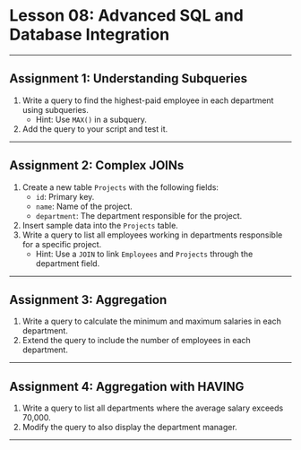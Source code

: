 # **Lesson 08: Advanced SQL and Database Integration**

---

## **Assignment 1: Understanding Subqueries**
1. Write a query to find the highest-paid employee in each department using subqueries.
   - Hint: Use `MAX()` in a subquery.
2. Add the query to your script and test it.

---

## **Assignment 2: Complex JOINs**
1. Create a new table `Projects` with the following fields:
   - `id`: Primary key.
   - `name`: Name of the project.
   - `department`: The department responsible for the project.
2. Insert sample data into the `Projects` table.
3. Write a query to list all employees working in departments responsible for a specific project.
   - Hint: Use a `JOIN` to link `Employees` and `Projects` through the department field.

---

## **Assignment 3: Aggregation**
1. Write a query to calculate the minimum and maximum salaries in each department.
2. Extend the query to include the number of employees in each department.

---

## **Assignment 4: Aggregation with HAVING**
1. Write a query to list all departments where the average salary exceeds 70,000.
2. Modify the query to also display the department manager.

---


